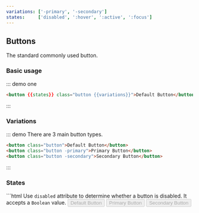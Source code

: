 ```yaml
---
variations: ['-primary', '-secondary']
states:     ['disabled', ':hover', ':active', ':focus']
---
```


## Buttons

The standard commonly used button.

### Basic usage

::: demo one
```html
<button {{states}} class="button {{variations}}">Default Button</button>
```
:::

### Variations

::: demo There are 3 main button types.
```html
<button class="button">Default Button</button>
<button class="button -primary">Primary Button</button>
<button class="button -secondary">Secondary Button</button>
```
:::

### States

```html Use `disabled` attribute to determine whether a button is disabled. It accepts a `Boolean` value.
<button disabled class="button">Default Button</button>
<button disabled class="button -primary">Primary Button</button>
<button disabled class="button -secondary">Secondary Button</button>
```